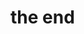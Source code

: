 <!-- background: end -->

# the end

<br>

<div class="sns-list">
  <a href="https://twitter.com/about_hiroppy" target="_blank">
    <i class="fa fa-fw fa-twitter"></i>
  </a>
  <a href="https://github.com/abouthiroppy" target="_blank">
    <i class="fa fa-fw fa-github"></i>
  </a>
  <a href="http://about-hiroppy.com" target="_blank">
    <i class="fa fa-fw fa-home"></i>
  </a>
</div>
